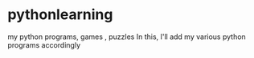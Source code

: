 # pythonlearning
my python programs, games , puzzles
In this, I'll add my various python programs accordingly 

